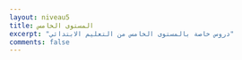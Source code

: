 ```yaml
---
layout: niveau5
title: المستوى الخامس
excerpt: "دروس خاصة بالمستوى الخامس من التعليم الابتدائي"
comments: false
---
```


